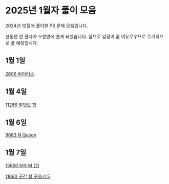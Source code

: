 # 2025년 1월자 풀이 모음 #

2024년 12월에 풀이한 PS 문제 모음입니다.

한동안 안 풀다가 오랜만에 풀게 되었습니다. 앞으로 일정이 좀 여유로우므로 주기적으로 풀 예정입니다.

## 1월 1일 ##

[2606 바이러스](20250101/2606번-바이러스.md)

## 1월 4일 ##

[11286 절댓값 힙](20250104/11286번-절댓값%20힙.md)

## 1월 6일 ##

[9663 N Queen](20250106/9663번-N-Queen.md)

## 1월 7일 ##

[15650 N과 M (2)](20250107/15650번-N과%20M(2).md)

[11660 구간 합 구하기 5](20250107/11660번-구간%20합%20구하기%205.md)
